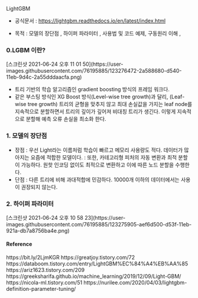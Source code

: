 LightGBM 

- 공식문서 : https://lightgbm.readthedocs.io/en/latest/index.html

- 목적 : 모델의 장단점 , 하이퍼 파라미터 , 사용법 및 코드 예제, 구동원리 이해 , 

<h3>0.LGBM 이란?</h3>
[스크린샷 2021-06-24 오후 11 01 50](https://user-images.githubusercontent.com/76195885/123276472-2a588680-d540-11eb-9d4c-2a55dddaacfa.png)

- 트리 기반의 학습 알고리즘인 gradient boosting 방식의 프레임 워크다. 
- 같은 부스팅 방식인 XG Boost 방식(Level-wise tree growth)과 달리,
(Leaf-wise tree growth) 트리의 균형을 맞추지 않고 최대 손실값을 가지는 leaf node를 지속적으로 분할하면서 트리의 깊이가 깊어져 비대칭 트리가 생긴다. 이렇게 지속적으로 분할해 예측 오류 손실을 최소화 한다.


<h3>1. 모델의 장단점</h3>

- 장점 
: 우선 Light라는 이름처럼 학습이 빠르고 메모리 사용량도 적다. 데이터가 많아지는 요즘에 적합한 모델이다. 
: 또한, 카테고리형 피처의 자동 변환과 최적 분할이 가능하다. 원핫 인코딩 없이도 최적으로 변환하고 이에 따른 노드 분할을 수행한다.
- 단점 
: 다른 트리에 비해 과대적합에 민감하다. 10000개 이하의 데이터에서는 사용이 권장되지 않는다.


<h3>2. 하이퍼 파라미터</h3>
[스크린샷 2021-06-24 오후 10 58 23](https://user-images.githubusercontent.com/76195885/123275905-aef6d500-d53f-11eb-921a-db7a8756ba4e.png)




<h4>Reference</h4>
https://bit.ly/2LjmKGR
https://greatjoy.tistory.com/72
https://databoom.tistory.com/entry/LightGBM%EC%84%A4%EB%AA%85
https://ariz1623.tistory.com/209
https://greeksharifa.github.io/machine_learning/2019/12/09/Light-GBM/
https://nicola-ml.tistory.com/51
https://nurilee.com/2020/04/03/lightgbm-definition-parameter-tuning/
